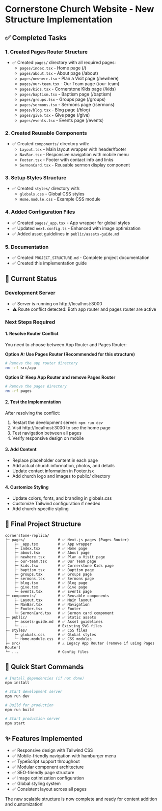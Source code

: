 # Cornerstone Church Website - New Structure Implementation

## ✅ Completed Tasks

### 1. Created Pages Router Structure
- ✅ Created `pages/` directory with all required pages:
  - `pages/index.tsx` - Home page (/)
  - `pages/about.tsx` - About page (/about) 
  - `pages/newhere.tsx` - Plan a Visit page (/newhere)
  - `pages/our-team.tsx` - Our Team page (/our-team)
  - `pages/kids.tsx` - Cornerstone Kids page (/kids)
  - `pages/baptism.tsx` - Baptism page (/baptism)
  - `pages/groups.tsx` - Groups page (/groups)
  - `pages/sermons.tsx` - Sermons page (/sermons)
  - `pages/blog.tsx` - Blog page (/blog)
  - `pages/give.tsx` - Give page (/give)
  - `pages/events.tsx` - Events page (/events)

### 2. Created Reusable Components
- ✅ Created `components/` directory with:
  - `Layout.tsx` - Main layout wrapper with header/footer
  - `NavBar.tsx` - Responsive navigation with mobile menu
  - `Footer.tsx` - Footer with contact info and links
  - `SermonCard.tsx` - Reusable sermon display component

### 3. Setup Styles Structure
- ✅ Created `styles/` directory with:
  - `globals.css` - Global CSS styles
  - `Home.module.css` - Example CSS module

### 4. Added Configuration Files
- ✅ Created `pages/_app.tsx` - App wrapper for global styles
- ✅ Updated `next.config.ts` - Enhanced with image optimization
- ✅ Added asset guidelines in `public/assets-guide.md`

### 5. Documentation
- ✅ Created `PROJECT_STRUCTURE.md` - Complete project documentation
- ✅ Created this implementation guide

## 🔧 Current Status

### Development Server
- ✅ Server is running on http://localhost:3000
- ⚠️  Route conflict detected: Both app router and pages router are active

### Next Steps Required

#### 1. Resolve Router Conflict
You need to choose between App Router and Pages Router:

**Option A: Use Pages Router (Recommended for this structure)**
```bash
# Remove the app router directory
rm -rf src/app
```

**Option B: Keep App Router and remove Pages Router**
```bash
# Remove the pages directory  
rm -rf pages
```

#### 2. Test the Implementation
After resolving the conflict:
1. Restart the development server: `npm run dev`
2. Visit http://localhost:3000 to see the home page
3. Test navigation between all pages
4. Verify responsive design on mobile

#### 3. Add Content
- Replace placeholder content in each page
- Add actual church information, photos, and details
- Update contact information in Footer.tsx
- Add church logo and images to public/ directory

#### 4. Customize Styling
- Update colors, fonts, and branding in globals.css
- Customize Tailwind configuration if needed
- Add church-specific styling

## 📁 Final Project Structure

```
cornerstone-replica/
├─ pages/               # ✅ Next.js pages (Pages Router)
│   ├─ _app.tsx         # ✅ App wrapper
│   ├─ index.tsx        # ✅ Home page
│   ├─ about.tsx        # ✅ About page
│   ├─ newhere.tsx      # ✅ Plan a Visit page
│   ├─ our-team.tsx     # ✅ Our Team page
│   ├─ kids.tsx         # ✅ Cornerstone Kids page
│   ├─ baptism.tsx      # ✅ Baptism page
│   ├─ groups.tsx       # ✅ Groups page
│   ├─ sermons.tsx      # ✅ Sermons page
│   ├─ blog.tsx         # ✅ Blog page
│   ├─ give.tsx         # ✅ Give page
│   └─ events.tsx       # ✅ Events page
├─ components/          # ✅ Reusable components
│   ├─ Layout.tsx       # ✅ Main layout
│   ├─ NavBar.tsx       # ✅ Navigation
│   ├─ Footer.tsx       # ✅ Footer
│   └─ SermonCard.tsx   # ✅ Sermon card component
├─ public/              # ✅ Static assets
│   ├─ assets-guide.md  # ✅ Asset guidelines
│   └─ ...              # Existing SVG files
├─ styles/              # ✅ CSS files
│   ├─ globals.css      # ✅ Global styles
│   └─ Home.module.css  # ✅ CSS modules
├─ src/                 # ⚠️ Legacy App Router (remove if using Pages Router)
└─ ...                  # Config files
```

## 🚀 Quick Start Commands

```bash
# Install dependencies (if not done)
npm install

# Start development server
npm run dev

# Build for production
npm run build

# Start production server
npm start
```

## ✨ Features Implemented

- ✅ Responsive design with Tailwind CSS
- ✅ Mobile-friendly navigation with hamburger menu
- ✅ TypeScript support throughout
- ✅ Modular component architecture
- ✅ SEO-friendly page structure
- ✅ Image optimization configuration
- ✅ Global styling system
- ✅ Consistent layout across all pages

The new scalable structure is now complete and ready for content addition and customization!
